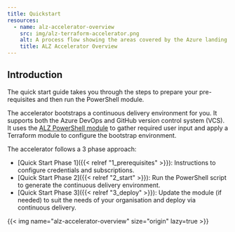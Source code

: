 ```yaml
---
title: Quickstart
resources:
  - name: alz-accelerator-overview
    src: img/alz-terraform-accelerator.png
    alt: A process flow showing the areas covered by the Azure landing zones Terraform accelerator.
    title: ALZ Accelerator Overview
---
```


## Introduction

The quick start guide takes you through the steps to prepare your pre-requisites and then run the PowerShell module.

The accelerator bootstraps a continuous delivery environment for you. It supports both the Azure DevOps and GitHub version control system (VCS). It uses the [ALZ PowerShell module](https://www.powershellgallery.com/packages/ALZ) to gather required user input and apply a Terraform module to configure the bootstrap environment.

The accelerator follows a 3 phase approach:

- [Quick Start Phase 1]({{< relref "1_prerequisites" >}}): Instructions to configure credentials and subscriptions.
- [Quick Start Phase 2]({{< relref "2_start" >}}): Run the PowerShell script to generate the continuous delivery environment.
- [Quick Start Phase 3]({{< relref "3_deploy" >}}): Update the module (if needed) to suit the needs of your organisation and deploy via continuous delivery.

{{< img name="alz-accelerator-overview" size="origin" lazy=true >}}
